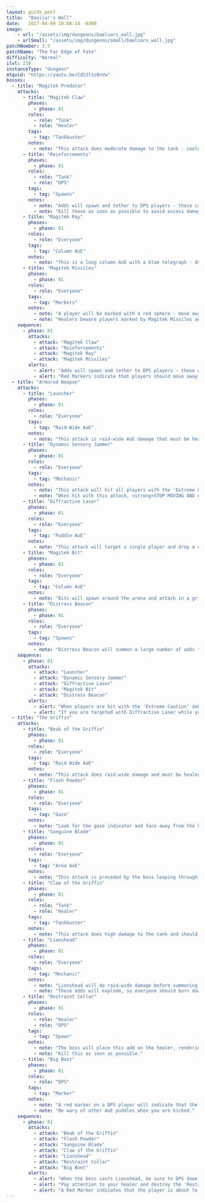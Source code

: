 ```yaml
---
layout: guide_post
title:  "Baelsar's Wall"
date:   2017-04-09 18:00:14 -0300
image:
    - url: "/assets/img/dungeons/baelsars_wall.jpg"
    - urlSmall: "/assets/img/dungeons/small/baelsars_wall.jpg"
patchNumber: 3.5
patchName: "The Far Edge of Fate"
difficulty: "Normal"
ilvl: 230
instanceType: "dungeon"
mtqvid: "https://youtu.be/CdS3lto8nVw"
bosses:
  - title: "Magitek Predator"
    attacks:
      - title: "Magitek Claw"
        phases:
          - phase: 01
        roles:
          - role: "Tank"
          - role: "Healer"
        tags:
          - tag: "Tankbuster"
        notes:
          - note: "This attack does moderate damage to the tank - cooldown and heal through."
      - title: "Reinforcements"
        phases:
          - phase: 01
        roles:
          - role: "Tank"
          - role: "DPS"
        tags:
          - tag: "Spawns"
        notes:
          - note: "Adds will spawn and tether to DPS players - these can't be tanked."
          - note: "Kill these as soon as possible to avoid excess damage."
      - title: "Magitek Ray"
        phases:
          - phase: 01
        roles:
          - role: "Everyone"
        tags:
          - tag: "Column AoE"
        notes:
          - note: "This is a long column AoE with a blue telegraph - dodge as necessary."
      - title: "Magitek Missiles"
        phases:
          - phase: 01
        roles:
          - role: "Everyone"
        tags:
          - tag: "Markers"
        notes:
          - note: "A player will be marked with a red sphere - move away from others and expect to be hit for high damage."
          - note: "Healers beware players marked by Magitek Missiles and tethered to an add as damage can get high."
    sequence:
      - phase: 01
        attacks:
          - attack: "Magitek Claw"
          - attack: "Reinforcements"
          - attack: "Magitek Ray"
          - attack: "Magitek Missiles"
        alerts:
          - alert: "Adds will spawn and tether to DPS players - these can't be tanked and should be killed as soon as possible."
          - alert: "Red Markers indicate that players should move away from others and expect high damage."
  - title: "Armored Weapon"
    attacks:
      - title: "Launcher"
        phases:
          - phase: 01
        roles:
          - role: "Everyone"
        tags:
          - tag: "Raid-Wide AoE"
        notes:
          - note: "This attack is raid-wide AoE damage that must be healed through."
      - title: "Dynamic Sensory Jammer"
        phases:
          - phase: 01
        roles:
          - role: "Everyone"
        tags:
          - tag: "Mechanic"
        notes:
          - note: "This attack will hit all players with the 'Extreme Caution' debuff - look for red circular markers around your character."
          - note: "When hit with this attack, <strong>STOP MOVING AND ATTACKING</strong> to avoid taking damage."
      - title: "Diffractive Laser"
        phases:
          - phase: 01
        roles:
          - role: "Everyone"
        tags:
          - tag: "Puddle AoE"
        notes:
          - note: "This attack will target a single player and drop a circular puddle AoE on them."
      - title: "Magitek Bit"
        phases:
          - phase: 01
        roles:
          - role: "Everyone"
        tags:
          - tag: "Column AoE"
        notes:
          - note: "Bits will spawn around the arena and attack in a grid formation - stand in between the telegraphs to avoid damage."
      - title: "Distress Beacon"
        phases:
          - phase: 01
        roles:
          - role: "Everyone"
        tags:
          - tag: "Spawns"
        notes:
          - note: "Distress Beacon will summon a large number of adds that should be picked up by the tank and burned down as fast as possible."
    sequence:
      - phase: 01
        attacks:
          - attack: "Launcher"
          - attack: "Dynamic Sensory Jammer"
          - attack: "Diffractive Laser"
          - attack: "Magitek Bit"
          - attack: "Distress Beacon"
        alerts:
          - alert: "When players are hit with the 'Extreme Caution' debuff, <strong>STOP MOVING AND ATTACKING</strong> to avoid damage."
          - alert: "If you are targeted with Diffractive Laser while you have 'Extreme Caution', allow 'Extreme Caution' to fall off before moving out of the puddle."
  - title: "The Griffin"
    attacks:
      - title: "Beak of the Griffin"
        phases:
          - phase: 01
        roles:
          - role: "Everyone"
        tags:
          - tag: "Raid Wide AoE"
        notes:
          - note: "This attack does raid-wide damage and must be healed through."
      - title: "Flash Powder"
        phases:
          - phase: 01
        roles:
          - role: "Everyone"
        tags:
          - tag: "Gaze"
        notes:
          - note: "Look for the gaze indicator and face away from the boss to avoid a stun and accuracy debuff."
      - title: "Sanguine Blade"
        phases:
          - phase: 01
        roles:
          - role: "Everyone"
        tags:
          - tag: "Area AoE"
        notes:
          - note: "This attack is preceded by the boss leaping through the air - the attack covers a massive part of the arena, so prepare to run behind the boss to the safe zone."
      - title: "Claw of the Griffin"
        phases:
          - phase: 01
        roles:
          - role: "Tank"
          - role: "Healer"
        tags:
          - tag: "Tankbuster"
        notes:
          - note: "This attack does high damage to the tank and should be cooldowned or healed through."
      - title: "Lionshead"
        phases:
          - phase: 01
        roles:
          - role: "Everyone"
        tags:
          - tag: "Mechanic"
        notes:
          - note: "Lionshead will do raid-wide damage before summoning sword adds around the room."
          - note: "These adds will explode, so everyone should burn down the middle sword to create a safe zone from the attack."
      - title: "Restraint Collar"
        phases:
          - phase: 01
        roles:
          - role: "Healer"
          - role: "DPS"
        tags:
          - tag: "Spawn"
        notes:
          - note: "The boss will place this add on the healer, rendering them useless."
          - note: "Kill this as soon as possible."
      - title: "Big Boot"
        phases:
          - phase: 01
        roles:
          - role: "DPS"
        tags:
          - tag: "Marker"
        notes:
          - note: "A red marker on a DPS player will indicate that the boss is about to kick them across the arena."
          - note: "Be wary of other AoE puddles when you are kicked."
    sequence:
      - phase: 01
        attacks:
          - attack: "Beak of the Griffin"
          - attack: "Flash Powder"
          - attack: "Sanguine Blade"
          - attack: "Claw of the Griffin"
          - attack: "Lionshead"
          - attack: "Restraint Collar"
          - attack: "Big Boot"
        alerts:
          - alert: "When the boss casts Lionshead, be sure to DPS down the middle sword to create a safe zone."
          - alert: "Pay attention to your healer and destroy the 'Restraint Collar' add as soon as it spawns on them."
          - alert: "A Red Marker indicates that the player is about to be kicked across the arena."
---
```


